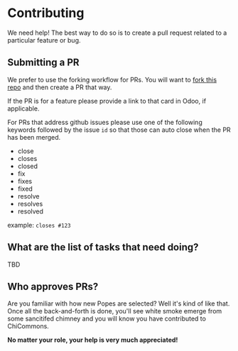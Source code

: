 # Contributing

We need help!  The best way to do so is to create a pull request related to a particular feature or
bug.

## Submitting a PR

We prefer to use the forking workflow for PRs.  You will want to [fork this repo](https://guides.github.com/activities/forking/) and then create a PR that way.

If the PR is for a feature please provide a link to that card in Odoo, if applicable.

For PRs that address github issues please use one of the following keywords followed by the issue `id` so that those can auto close when the PR has been merged.

- close
- closes
- closed
- fix
- fixes
- fixed
- resolve
- resolves
- resolved

example: `closes #123`

## What are the list of tasks that need doing?

TBD

## Who approves PRs?

Are you familiar with how new Popes are selected?  Well it's kind of like that.  Once all the back-and-forth is done, you'll see white smoke emerge from some sancitifed chimney and you will know you have contributed to ChiCommons.


**No matter your role, your help is very much appreciated!**

